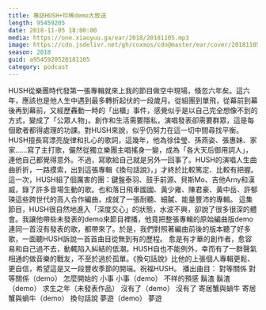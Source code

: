 ```yaml
---
title: 專訪HUSH+珍稀demo大放送
length: 95459205
date: 2018-11-05 18:00:00
media: https://one.xiaoyuu.ga/ear/2018/20181105.mp3
image: https://cdn.jsdelivr.net/gh/coxmos/cdn@master/ear/cover/20181105.jpeg
season: 2018
guid: a9545920520181105
category: podcast
---
```


HUSH從樂團時代發第一張專輯就來上我的節目做空中現場，倏忽六年矣。這六年，應該也是他人生中遇到最多轉折起伏的一段歲月。從組團到單飛，從幕前到幕後再到幕前，又經歷轟動一時的「出櫃」事件，感覺似乎是以自己完全想像不到的方式，變成了「公眾人物」。創作和生活需要隱私，演唱發表卻需要群眾，這是每個歌者都得處理的功課。對HUSH來說，似乎仍努力在這一切中間尋找平衡。
HUSH擅長寫漂亮旋律和扎心的歌詞，這幾年，他為徐佳瑩、孫燕姿、張惠妹、家家……寫了主打歌，儼然從獨立樂團主唱搖身一變，成為「各大天后御用詞人」，連他自己都覺得意外。不過，寫歌給自己就是另外一回事了。HUSH的演唱人生曲曲折折，一路摸索，出到這張專輯《換句話說》，」才終於比較篤定、比較有把握。這一次，HUSH組了個厲害的團：鍵盤泰羽、鼓手前源、貝斯Mo、吉他Arny和漢威，錄了許多音場生動的歌。也和落日飛車國國、黃少雍、陳君豪、黃中岳、許郁瑛這些跨世代的高人合作編曲，成就了一張耐聽、細膩、能量豐沛的專輯。
這集節目，HUSH很自然地進入「深度交心」的狀態，水波不興，卻說了很多很深的體會。我讓他帶些未發表的demo來節目裡播，他竟把整張專輯的原始編曲版demo連同一首沒有發表的歌，都帶來了。於是，我們對照著編曲前後的版本聽了好多歌，一面聽HUSH訴說一首首曲目從無到有的歷程。
愈是有才華的創作者，愈容易和自己過不去，動輒陷入糾結的低潮。HUSH自也不能例外，幸而有了一群聲氣相通的做音樂的戰友，不至於過於孤單。《換句話說》比他的上張個人專輯更鬆、更自信，希望這是又一段豐收季節的開端。祝福HUSH。
播出曲目：
對等關係
對等關係（demo）
怎麼開始的
小事
小事（demo）
不祥的預感
鬍渣
鬍渣（demo）
求生之年（未發表作品）
沒有了（demo）
沒有了
寄居蟹與蝸牛
寄居蟹與蝸牛（demo）
換句話說
夢遊（demo）
夢遊


